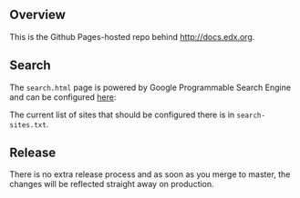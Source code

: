 ## Overview
This is the Github Pages-hosted repo behind
http://docs.edx.org. 

## Search

The `search.html` page is powered by Google Programmable Search Engine and can be configured [here](https://cse.google.com/cse/setup/basic?cx=003935656615667250026:jtodz7s8c9a):

The current list of sites that should be configured there is in `search-sites.txt`.

## Release
There is no extra release process and as soon as you merge to master, the changes will be reflected straight away on production. 